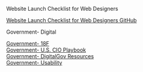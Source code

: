 Website Launch Checklist for Web Designers

[Website Launch Checklist for Web Designers GitHub](https://github.com/tutsplus/Website-Launch-Checklist-for-Web-Designers)  

Government- Digital

[Government- 18F](https://18f.gsa.gov)  
[Government- U.S. CIO Playbook](http://playbook.cio.gov)  
[Government- DigitalGov Resources](http://www.digitalgov.gov/resources)  
[Government- Usability](http://www.usability.gov)
